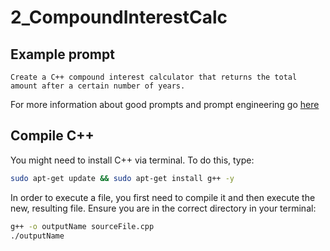 # 2_CompoundInterestCalc

## Example prompt
```
Create a C++ compound interest calculator that returns the total amount after a certain number of years.
```
For more information about good prompts and prompt engineering go [here](https://docs.github.com/en/copilot/using-github-copilot/prompt-engineering-for-github-copilot)

## Compile C++
You might need to install C++ via terminal. To do this, type:
```bash
sudo apt-get update && sudo apt-get install g++ -y
```

In order to execute a file, you first need to compile it and then execute the new, resulting file. Ensure you are in the correct directory in your terminal:
```bash
g++ -o outputName sourceFile.cpp
./outputName
```
